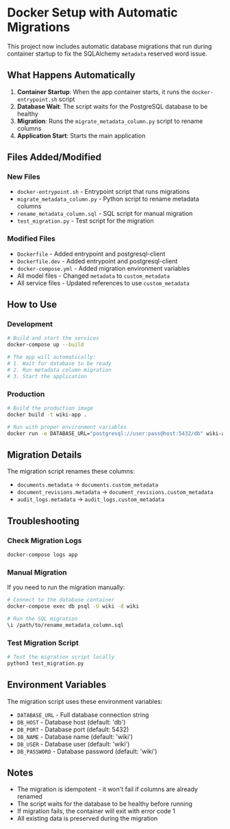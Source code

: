 # Docker Setup with Automatic Migrations

This project now includes automatic database migrations that run during container startup to fix the SQLAlchemy `metadata` reserved word issue.

## What Happens Automatically

1. **Container Startup**: When the app container starts, it runs the `docker-entrypoint.sh` script
2. **Database Wait**: The script waits for the PostgreSQL database to be healthy
3. **Migration**: Runs the `migrate_metadata_column.py` script to rename columns
4. **Application Start**: Starts the main application

## Files Added/Modified

### New Files
- `docker-entrypoint.sh` - Entrypoint script that runs migrations
- `migrate_metadata_column.py` - Python script to rename metadata columns
- `rename_metadata_column.sql` - SQL script for manual migration
- `test_migration.py` - Test script for the migration

### Modified Files
- `Dockerfile` - Added entrypoint and postgresql-client
- `Dockerfile.dev` - Added entrypoint and postgresql-client  
- `docker-compose.yml` - Added migration environment variables
- All model files - Changed `metadata` to `custom_metadata`
- All service files - Updated references to use `custom_metadata`

## How to Use

### Development
```bash
# Build and start the services
docker-compose up --build

# The app will automatically:
# 1. Wait for database to be ready
# 2. Run metadata column migration
# 3. Start the application
```

### Production
```bash
# Build the production image
docker build -t wiki-app .

# Run with proper environment variables
docker run -e DATABASE_URL="postgresql://user:pass@host:5432/db" wiki-app
```

## Migration Details

The migration script renames these columns:
- `documents.metadata` → `documents.custom_metadata`
- `document_revisions.metadata` → `document_revisions.custom_metadata`
- `audit_logs.metadata` → `audit_logs.custom_metadata`

## Troubleshooting

### Check Migration Logs
```bash
docker-compose logs app
```

### Manual Migration
If you need to run the migration manually:
```bash
# Connect to the database container
docker-compose exec db psql -U wiki -d wiki

# Run the SQL migration
\i /path/to/rename_metadata_column.sql
```

### Test Migration Script
```bash
# Test the migration script locally
python3 test_migration.py
```

## Environment Variables

The migration script uses these environment variables:
- `DATABASE_URL` - Full database connection string
- `DB_HOST` - Database host (default: 'db')
- `DB_PORT` - Database port (default: 5432)
- `DB_NAME` - Database name (default: 'wiki')
- `DB_USER` - Database user (default: 'wiki')
- `DB_PASSWORD` - Database password (default: 'wiki')

## Notes

- The migration is idempotent - it won't fail if columns are already renamed
- The script waits for the database to be healthy before running
- If migration fails, the container will exit with error code 1
- All existing data is preserved during the migration 